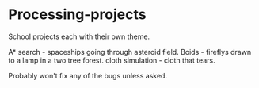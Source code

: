 # Processing-projects

School projects each with their own theme.

A* search - spaceships going through asteroid field.
Boids - fireflys drawn to a lamp in a two tree forest.
cloth simulation - cloth that tears.

Probably won't fix any of the bugs unless asked.
